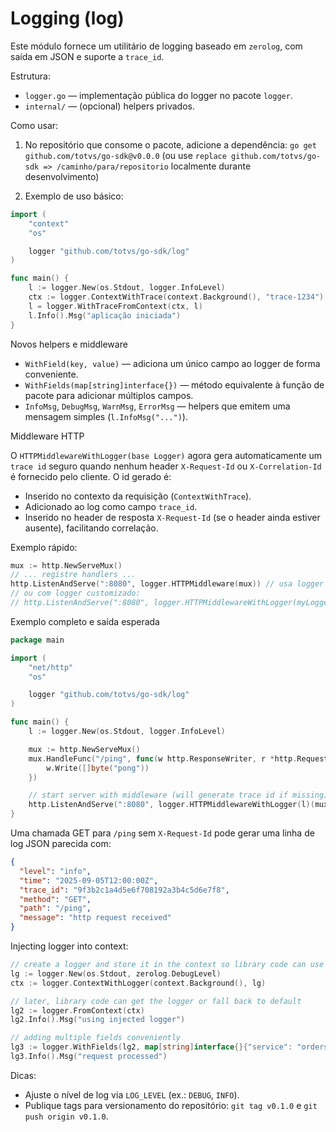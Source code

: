 # Logging (log)

Este módulo fornece um utilitário de logging baseado em `zerolog`, com saída em JSON e suporte a `trace_id`.

Estrutura:
- `logger.go` — implementação pública do logger no pacote `logger`.
- `internal/` — (opcional) helpers privados.


Como usar:

1. No repositório que consome o pacote, adicione a dependência:
   `go get github.com/totvs/go-sdk@v0.0.0` (ou use `replace github.com/totvs/go-sdk => /caminho/para/repositorio` localmente durante desenvolvimento)

2. Exemplo de uso básico:

```go
import (
    "context"
    "os"

    logger "github.com/totvs/go-sdk/log"
)

func main() {
    l := logger.New(os.Stdout, logger.InfoLevel)
    ctx := logger.ContextWithTrace(context.Background(), "trace-1234")
    l = logger.WithTraceFromContext(ctx, l)
    l.Info().Msg("aplicação iniciada")
}
```

Novos helpers e middleware

- `WithField(key, value)` — adiciona um único campo ao logger de forma conveniente.
- `WithFields(map[string]interface{})` — método equivalente à função de pacote para adicionar múltiplos campos.
- `InfoMsg`, `DebugMsg`, `WarnMsg`, `ErrorMsg` — helpers que emitem uma mensagem simples (`l.InfoMsg("...")`).

Middleware HTTP

O `HTTPMiddlewareWithLogger(base Logger)` agora gera automaticamente um `trace id` seguro quando nenhum header
`X-Request-Id` ou `X-Correlation-Id` é fornecido pelo cliente. O id gerado é:

- Inserido no contexto da requisição (`ContextWithTrace`).
- Adicionado ao log como campo `trace_id`.
- Inserido no header de resposta `X-Request-Id` (se o header ainda estiver ausente), facilitando correlação.

Exemplo rápido:

```go
mux := http.NewServeMux()
// ... registre handlers ...
http.ListenAndServe(":8080", logger.HTTPMiddleware(mux)) // usa logger padrão
// ou com logger customizado:
// http.ListenAndServe(":8080", logger.HTTPMiddlewareWithLogger(myLogger)(mux))
```

Exemplo completo e saída esperada

```go
package main

import (
    "net/http"
    "os"

    logger "github.com/totvs/go-sdk/log"
)

func main() {
    l := logger.New(os.Stdout, logger.InfoLevel)

    mux := http.NewServeMux()
    mux.HandleFunc("/ping", func(w http.ResponseWriter, r *http.Request) {
        w.Write([]byte("pong"))
    })

    // start server with middleware (will generate trace id if missing)
    http.ListenAndServe(":8080", logger.HTTPMiddlewareWithLogger(l)(mux))
}
```

Uma chamada GET para `/ping` sem `X-Request-Id` pode gerar uma linha de log JSON parecida com:

```json
{
  "level": "info",
  "time": "2025-09-05T12:00:00Z",
  "trace_id": "9f3b2c1a4d5e6f708192a3b4c5d6e7f8",
  "method": "GET",
  "path": "/ping",
  "message": "http request received"
}
```

Injecting logger into context:

```go
// create a logger and store it in the context so library code can use it
lg := logger.New(os.Stdout, zerolog.DebugLevel)
ctx := logger.ContextWithLogger(context.Background(), lg)

// later, library code can get the logger or fall back to default
lg2 := logger.FromContext(ctx)
lg2.Info().Msg("using injected logger")

// adding multiple fields conveniently
lg3 := logger.WithFields(lg2, map[string]interface{}{"service": "orders", "version": 3})
lg3.Info().Msg("request processed")
```

<!-- exemplo executável removido -->

Dicas:
- Ajuste o nível de log via `LOG_LEVEL` (ex.: `DEBUG`, `INFO`).
- Publique tags para versionamento do repositório: `git tag v0.1.0` e `git push origin v0.1.0`.
